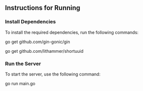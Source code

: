 ## Instructions for Running

### Install Dependencies

To install the required dependencies, run the following commands:

go get github.com/gin-gonic/gin

go get github.com/lithammer/shortuuid

### Run the Server

To start the server, use the following command:

go run main.go